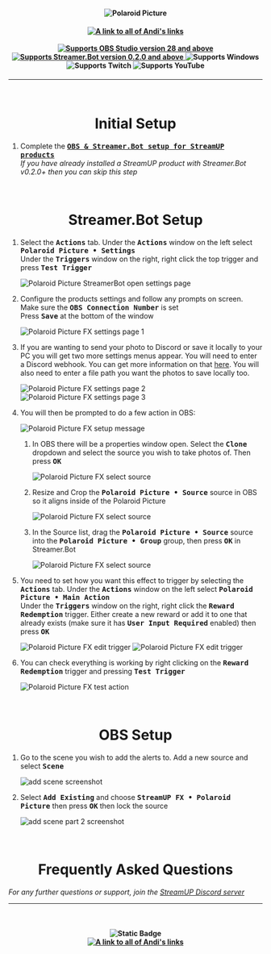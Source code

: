 <h4 align="center">
  <img src="../Assets/Polaroid Picture FX - Banner.png" alt="Polaroid Picture">
</h4>

<h4 align="center">
  <a href="https://andistonemedia.mystl.ink">
    <img alt="A link to all of Andi's links" src="https://img.shields.io/badge/Created%20by%20Andi%20Stone%20(Andilippi)-white?style=for-the-badge">
  </a>
  <br><br>
    <a href="https://obsproject.com">
        <img alt="Supports OBS Studio version 28 and above" src="https://img.shields.io/badge/OBS Studio-28%2B-FFFFFF?style=for-the-badge&labelColor=1e1a1d">
    </a>
    <a href="https://streamer.bot">
        <img alt="Supports Streamer.Bot version 0.2.0 and above" src="https://img.shields.io/badge/Streamer.Bot-v0.2.0+-%23FFFFFF?style=for-the-badge&labelColor=9038e8">
    </a>
    <img alt="Supports Windows" src="https://img.shields.io/badge/Windows-%23FFFFFF?style=for-the-badge&logo=windows&labelColor=00a2ed">
  <br>
  <img alt="Supports Twitch" src="https://img.shields.io/badge/Supports Twitch-6441a5?style=for-the-badge&logo=twitch&logoColor=white">
  <img alt="Supports YouTube" src="https://img.shields.io/badge/Supports YouTube-red?style=for-the-badge&logo=youtube&logoColor=white"> 
</h4>

---

<br>

<h1 align="center">Initial Setup
</h1>

1. Complete the <kbd><b><a href="https://github.com/StreamUPTips/ReadMe-Files/blob/main/StreamUP-Product-Install-Guide.md">OBS & Streamer.Bot setup for StreamUP products</b></kbd><br></a>
*If you have already installed a StreamUP product with Streamer.Bot v0.2.0+ then you can skip this step*

<br>

<h1 align="center">
        Streamer.Bot Setup
</h1>

1. Select the <kbd><b>Actions</b></kbd> tab. Under the <kbd><b>Actions</b></kbd> window on the left select <kbd><b>Polaroid Picture • Settings</b></kbd><br>
Under the <kbd><b>Triggers</b></kbd> window on the right, right click the top trigger and press <kbd><b>Test Trigger</b></kbd><br>

   <img src="../Assets/Polaroid Picture FX - Open Settings.png" alt="Polaroid Picture StreamerBot open settings page"><br>

2. Configure the products settings and follow any prompts on screen. Make sure the <kbd><b>OBS Connection Number</b></kbd> is set<br>
Press <kbd><b>Save</b></kbd> at the bottom of the window<br>

    <img src="../Assets/Polaroid Picture FX - Settings 1.png" alt="Polaroid Picture FX settings page 1">

3. If you are wanting to send your photo to Discord or save it locally to your PC you will get two more settings menus appear. You will need to enter a Discord webhook. You can get more information on that [here](https://support.discord.com/hc/en-us/articles/228383668-Intro-to-Webhooks). You will also need to enter a file path you want the photos to save locally too.

    <img src="../Assets/Polaroid Picture FX - Settings 2.png" alt="Polaroid Picture FX settings page 2">
    <img src="../Assets/Polaroid Picture FX - Settings 3.png" alt="Polaroid Picture FX settings page 3">

4. You will then be prompted to do a few action in OBS:

    <img src="../Assets/Polaroid Picture FX - OBS Setup Message.png" alt="Polaroid Picture FX setup message">

    1. In OBS there will be a properties window open. Select the <kbd><b>Clone</b></kbd> dropdown and select the source you wish to take photos of. Then press <kbd><b>OK</b></kbd>

        <img src="../Assets/Polaroid Picture FX - OBS Setup 1.png" alt="Polaroid Picture FX select source">  

    2. Resize and Crop the <kbd><b>Polaroid Picture • Source</b></kbd> source in OBS so it aligns inside of the Polaroid Picture

        <img src="../Assets/Polaroid Picture FX - OBS Setup 2.png" alt="Polaroid Picture FX select source">  

    3. In the Source list, drag the <kbd><b>Polaroid Picture • Source</b></kbd> source into the <kbd><b>Polaroid Picture • Group</b></kbd> group, then press <kbd><b>OK</b></kbd> in Streamer.Bot

        <img src="../Assets/Polaroid Picture FX - OBS Setup 3.png" alt="Polaroid Picture FX select source">  

5. You need to set how you want this effect to trigger by selecting the <kbd><b>Actions</b></kbd> tab. Under the <kbd><b>Actions</b></kbd> window on the left select <kbd><b>Polaroid Picture • Main Action</b></kbd><br>
Under the <kbd><b>Triggers</b></kbd> window on the right, right click the <kbd><b>Reward Redemption</b></kbd> trigger. Either create a new reward or add it to one that already exists (make sure it has <kbd><b>User Input Required</b></kbd> enabled) then press <kbd><b>OK</b></kbd>

    <img src="../Assets/Polaroid Picture FX - Edit Trigger 1.png" alt="Polaroid Picture FX edit trigger">  
    <img src="../Assets/Polaroid Picture FX - Edit Trigger 2.png" alt="Polaroid Picture FX edit trigger">  

6. You can check everything is working by right clicking on the <kbd><b>Reward Redemption</b></kbd> trigger and pressing <kbd><b>Test Trigger</b></kbd>

    <img src="../Assets/Polaroid Picture FX - Test Main Action.png" alt="Polaroid Picture FX test action"> 

<br>

<h1 align="center">
        OBS Setup
</h1>

1. Go to the scene you wish to add the alerts to. Add a new source and select <kbd><b>Scene</b></kbd><br>

    <img src="../Assets/Polaroid Picture FX - OBS Add Scene 1.png" alt="add scene screenshot"><br>

1. Select <kbd><b>Add Existing</b></kbd> and choose <kbd><b>StreamUP FX • Polaroid Picture</b></kbd> then press <kbd><b>OK</b></kbd> then lock the source<br>

    <img src="../Assets/Polaroid Picture FX - OBS Add Scene 2.png" alt="add scene part 2 screenshot"><br>

<br>

<h1 align="center">
        Frequently Asked Questions
</h1>

*For any further questions or support, join the [StreamUP Discord server](https://discord.com/invite/RnDKRaVCEu?)*

---

<br>

<h4 align="center">
  <img alt="Static Badge" src="https://img.shields.io/badge/A%20StreamUP%20Product-%23fc6caf?style=for-the-badge"><br>
  <a href="https://andistonemedia.mystl.ink">
    <img alt="A link to all of Andi's links" src="https://img.shields.io/badge/Created%20by%20Andi%20Stone%20(Andilippi)-white?style=for-the-badge">
  </a>  
</h4>
